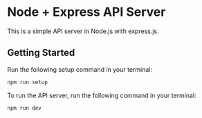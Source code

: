 # Node + Express API Server

This is a simple API server in Node.js with express.js.

## Getting Started

Run the following setup command in your terminal:

```sh
npm run setup
```

To run the API server, run the following command in your terminal:

```sh
npm run dev
```

